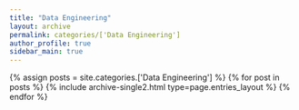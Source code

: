 ```yaml
---
title: "Data Engineering"
layout: archive
permalink: categories/['Data Engineering']
author_profile: true
sidebar_main: true
---
```

{% assign posts = site.categories.['Data Engineering'] %}
{% for post in posts %} {% include archive-single2.html type=page.entries_layout %} {% endfor %}